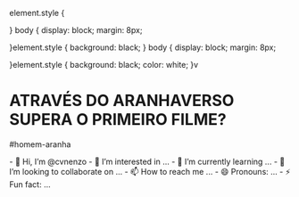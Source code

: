 element.style {

}
body {
display: block;
margin: 8px;

}element.style {
  background: black;
}
body {
display: block;
margin: 8px;

}element.style {
  background: black;
    color: white;
}v<head>
    <link rel="stylesheet" href="styles.css">
</head><head>
    <link rel="stylesheet" href="styles.css">
    <title>Aluraflix</title>
</head><div>
<h1>ATRAVÉS DO ARANHAVERSO SUPERA O PRIMEIRO FILME?</h1>
<p>#homem-aranha</p>
</div><html lang="pt-br">
</html>- 👋 Hi, I’m @cvnenzo
- 👀 I’m interested in ...
- 🌱 I’m currently learning ...
- 💞️ I’m looking to collaborate on ...
- 📫 How to reach me ...
- 😄 Pronouns: ...
- ⚡ Fun fact: ...

<!---
cvnenzo/cvnenzo is a ✨ special ✨ repository because its `README.md` (this file) appears on your GitHub profile.
You can click the Preview link to take a look at your changes.
--->
